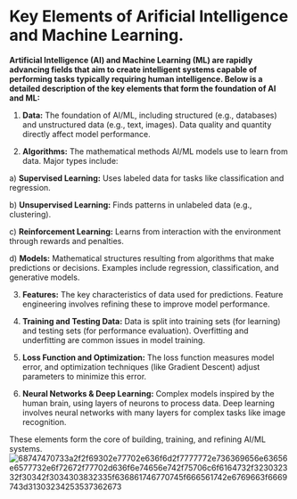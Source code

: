 # Key Elements of Arificial Intelligence and Machine Learning.
**Artificial Intelligence (AI) and Machine Learning (ML) are rapidly advancing fields that aim to create intelligent systems capable of performing tasks typically requiring human intelligence. Below is a detailed description of the key elements that form the foundation of AI and ML:**
1) **Data:** The foundation of AI/ML, including structured (e.g., databases) and unstructured data (e.g., text, images). Data quality and quantity directly affect model performance.

2) **Algorithms:** The mathematical methods AI/ML models use to learn from data. Major types include:

a) **Supervised Learning:** Uses labeled data for tasks like classification and regression.

b) **Unsupervised Learning:** Finds patterns in unlabeled data (e.g., clustering).

c) **Reinforcement Learning:** Learns from interaction with the environment through rewards and penalties.

d) **Models:** Mathematical structures resulting from algorithms that make predictions or decisions. Examples include regression, classification, and generative models.

3) **Features:** The key characteristics of data used for predictions. Feature engineering involves refining these to improve model performance.

4) **Training and Testing Data:** Data is split into training sets (for learning) and testing sets (for performance evaluation). Overfitting and underfitting are common issues in model training.

5) **Loss Function and Optimization:** The loss function measures model error, and optimization techniques (like Gradient Descent) adjust parameters to minimize this error.

6) **Neural Networks & Deep Learning:** Complex models inspired by the human brain, using layers of neurons to process data. Deep learning involves neural networks with many layers for complex tasks like image recognition.

These elements form the core of building, training, and refining AI/ML systems.
![68747470733a2f2f69302e77702e636f6d2f7777772e736369656e63656e6577732e6f72672f77702d636f6e74656e742f75706c6f6164732f323032332f30342f3034303832335f636861746770745f666561742e6769663f6669743d31303234253537362673](https://github.com/user-attachments/assets/0b839c0f-1edf-4d62-b476-03da11e27fce)
